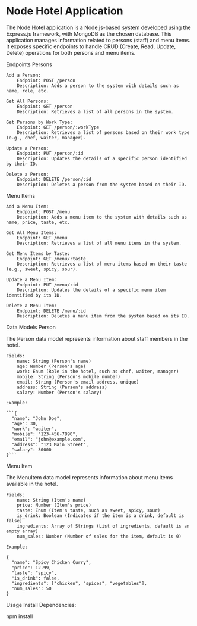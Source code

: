 <h1>Node Hotel Application</h1>

<p>The Node Hotel application is a Node.js-based system developed using the Express.js framework, with MongoDB as the chosen database. This application manages information related to persons (staff) and menu items. It exposes specific endpoints to handle CRUD (Create, Read, Update, Delete) operations for both persons and menu items.</p>
Endpoints
Persons

    Add a Person:
        Endpoint: POST /person
        Description: Adds a person to the system with details such as name, role, etc.

    Get All Persons:
        Endpoint: GET /person
        Description: Retrieves a list of all persons in the system.

    Get Persons by Work Type:
        Endpoint: GET /person/:workType
        Description: Retrieves a list of persons based on their work type (e.g., chef, waiter, manager).

    Update a Person:
        Endpoint: PUT /person/:id
        Description: Updates the details of a specific person identified by their ID.

    Delete a Person:
        Endpoint: DELETE /person/:id
        Description: Deletes a person from the system based on their ID.

Menu Items

    Add a Menu Item:
        Endpoint: POST /menu
        Description: Adds a menu item to the system with details such as name, price, taste, etc.

    Get All Menu Items:
        Endpoint: GET /menu
        Description: Retrieves a list of all menu items in the system.

    Get Menu Items by Taste:
        Endpoint: GET /menu/:taste
        Description: Retrieves a list of menu items based on their taste (e.g., sweet, spicy, sour).

    Update a Menu Item:
        Endpoint: PUT /menu/:id
        Description: Updates the details of a specific menu item identified by its ID.

    Delete a Menu Item:
        Endpoint: DELETE /menu/:id
        Description: Deletes a menu item from the system based on its ID.

Data Models
Person

The Person data model represents information about staff members in the hotel.

    Fields:
        name: String (Person's name)
        age: Number (Person's age)
        work: Enum (Role in the hotel, such as chef, waiter, manager)
        mobile: String (Person's mobile number)
        email: String (Person's email address, unique)
        address: String (Person's address)
        salary: Number (Person's salary)

    Example:

    ```{
      "name": "John Doe",
      "age": 30,
      "work": "waiter",
      "mobile": "123-456-7890",
      "email": "john@example.com",
      "address": "123 Main Street",
      "salary": 30000
    }```

Menu Item

The MenuItem data model represents information about menu items available in the hotel.

    Fields:
        name: String (Item's name)
        price: Number (Item's price)
        taste: Enum (Item's taste, such as sweet, spicy, sour)
        is_drink: Boolean (Indicates if the item is a drink, default is false)
        ingredients: Array of Strings (List of ingredients, default is an empty array)
        num_sales: Number (Number of sales for the item, default is 0)

    Example:

    {
      "name": "Spicy Chicken Curry",
      "price": 12.99,
      "taste": "spicy",
      "is_drink": false,
      "ingredients": ["chicken", "spices", "vegetables"],
      "num_sales": 50
    }

Usage
Install Dependencies:

npm install

